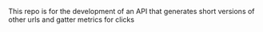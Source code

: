 This repo is for the development of an API that generates short versions of other urls and gatter metrics for clicks
